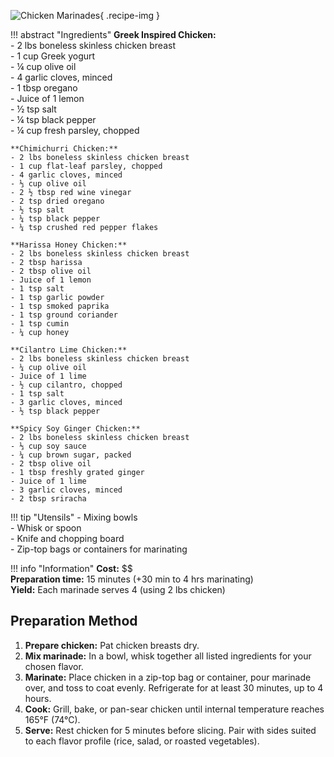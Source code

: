 ![Chicken Marinades](../images/chicken-marinades.jpg){ .recipe-img }

!!! abstract "Ingredients"
    **Greek Inspired Chicken:**  
    - 2 lbs boneless skinless chicken breast  
    - 1 cup Greek yogurt  
    - ¼ cup olive oil  
    - 4 garlic cloves, minced  
    - 1 tbsp oregano  
    - Juice of 1 lemon  
    - ½ tsp salt  
    - ¼ tsp black pepper  
    - ¼ cup fresh parsley, chopped  

    **Chimichurri Chicken:**  
    - 2 lbs boneless skinless chicken breast  
    - 1 cup flat-leaf parsley, chopped  
    - 4 garlic cloves, minced  
    - ⅓ cup olive oil  
    - 2 ½ tbsp red wine vinegar  
    - 2 tsp dried oregano  
    - ½ tsp salt  
    - ¼ tsp black pepper  
    - ¼ tsp crushed red pepper flakes  

    **Harissa Honey Chicken:**  
    - 2 lbs boneless skinless chicken breast  
    - 2 tbsp harissa  
    - 2 tbsp olive oil  
    - Juice of 1 lemon  
    - 1 tsp salt  
    - 1 tsp garlic powder  
    - 1 tsp smoked paprika  
    - 1 tsp ground coriander  
    - 1 tsp cumin  
    - ¼ cup honey  

    **Cilantro Lime Chicken:**  
    - 2 lbs boneless skinless chicken breast  
    - ¼ cup olive oil  
    - Juice of 1 lime  
    - ½ cup cilantro, chopped  
    - 1 tsp salt  
    - 3 garlic cloves, minced  
    - ½ tsp black pepper  

    **Spicy Soy Ginger Chicken:**  
    - 2 lbs boneless skinless chicken breast  
    - ⅓ cup soy sauce  
    - ¼ cup brown sugar, packed  
    - 2 tbsp olive oil  
    - 1 tbsp freshly grated ginger  
    - Juice of 1 lime  
    - 3 garlic cloves, minced  
    - 2 tbsp sriracha  

!!! tip "Utensils"
    - Mixing bowls  
    - Whisk or spoon  
    - Knife and chopping board  
    - Zip-top bags or containers for marinating  

!!! info "Information"
    **Cost:** $$  
    **Preparation time:** 15 minutes (+30 min to 4 hrs marinating)  
    **Yield:** Each marinade serves 4 (using 2 lbs chicken)  

## Preparation Method

1. **Prepare chicken:** Pat chicken breasts dry.  
2. **Mix marinade:** In a bowl, whisk together all listed ingredients for your chosen flavor.  
3. **Marinate:** Place chicken in a zip-top bag or container, pour marinade over, and toss to coat evenly. Refrigerate for at least 30 minutes, up to 4 hours.  
4. **Cook:** Grill, bake, or pan-sear chicken until internal temperature reaches 165°F (74°C).  
5. **Serve:** Rest chicken for 5 minutes before slicing. Pair with sides suited to each flavor profile (rice, salad, or roasted vegetables).  